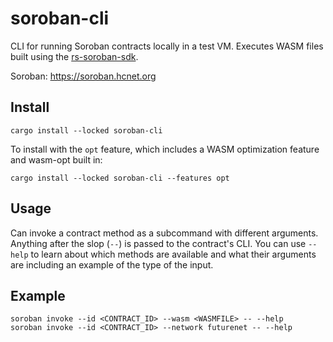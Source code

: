 # soroban-cli

CLI for running Soroban contracts locally in a test VM. Executes WASM files built using the [rs-soroban-sdk](https://github.com/hcnet/rs-soroban-sdk).

Soroban: https://soroban.hcnet.org

## Install

```
cargo install --locked soroban-cli
```

To install with the `opt` feature, which includes a WASM optimization feature and wasm-opt built in:

```
cargo install --locked soroban-cli --features opt
```

## Usage

Can invoke a contract method as a subcommand with different arguments. Anything after the slop (`--`) is passed to the contract's CLI. You can use `--help` to learn about which methods are available and what their arguments are including an example of the type of the input.

## Example

```
soroban invoke --id <CONTRACT_ID> --wasm <WASMFILE> -- --help
soroban invoke --id <CONTRACT_ID> --network futurenet -- --help
```
